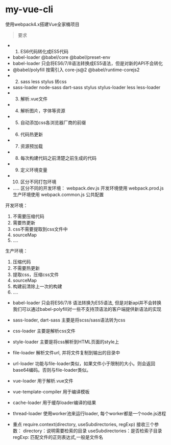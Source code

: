 # my-vue-cli
使用webpack4.x搭建Vue全家桶项目

> 要求
- 1. ES6代码转化成ES5代码
- babel-loader @babel/core @babel/preset-env
- babel-loader 只会将ES6/7/8语法转换成ES5语法，但是对新的API不会转化  
- @babel/polyfill 按需引入 core-js@2 @babel/runtime-corejs2
- 2. sass less stylus 转css
- sass-loader node-sass dart-sass stylus stylus-loader less less-loader
- 3. 解析.vue文件
- 4. 解析图片，字体等资源
- 5. 自动添加css各浏览器厂商的前缀
- 6. 代码热更新
- 7. 资源预加载
- 8. 每次构建代码之前清楚之前生成的代码
- 9. 定义环境变量
- 10. 区分不同打包环境
- .....
区分不同的开发环境：
webpack.dev.js  开发环境使用
webpack.prod.js  生产环境使用
webpack.common.js  公共配置

开发环境：
1. 不需要压缩代码
2. 需要热更新
3. css不需要提取到css文件中
4. sourceMap
5. ....

生产环境：
1. 压缩代码
2. 不需要热更新
3. 提取css，压缩css文件
4. sourceMap
5. 构建前清除上一次的构建
6. ....

- babel-loader 只会将ES6/7/8 语法转换为ES5语法, 但是对新api并不会转换
我们可以通过babel-polyfill对一些不支持顶语法的客户端提供新语法的实现

- sass-loader, dart-sass 主要是将scss/sass语法转为css
- css-loader 主要是解析css文件
- style-loader 主要是将css解析到HTML页面的style上

- file-loader 解析文件url, 并将文件复制到输出的目录中
- url-loader 功能与file-loader类似，如果文件小于限制的大小。则会返回base64编码。否则与file-loader类似。

- vue-loader 用于解析.vue文件
- vue-template-compiler 用于编译模板
- cache-loader 用于缓存loader编译的结果
- thread-loader 使用worker池来运行loader, 每个worker都是一个node.js进程


- 重点
require.context(directory, useSubdirectories, regExp)
接收三个参数：
directory：说明需要检索的目录
useSubdirectories：是否检索子目录
regExp: 匹配文件的正则表达式,一般是文件名